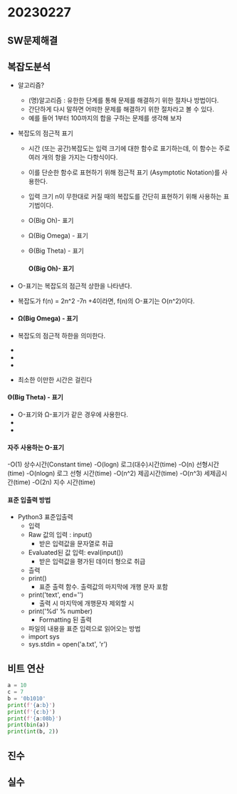 # 20230227

## SW문제해결

## 복잡도분석

- 알고리즘?
  
  - (명)알고리즘 : 유한한 단계를 통해 문제를 해결하기 위한 절차나 방법이다.
  - 간단하게 다시 말하면 어떠한 문제를 해결하기 위한 절차라고 볼 수 있다.
  - 예를 들어 1부터 100까지의 합을 구하는 문제를 생각해 보자

- 복잡도의 점근적 표기
  
  - 시간 (또는 공간)복잡도는 입력 크기에 대한 함수로 표기하는데, 이 함수는 주로 여러 개의 항을 가지는 다항식이다.
  
  - 이를 단순한 함수로 표현하기 위해 점근적 표기 (Asymptotic Notation)를 사용한다.
  
  - 입력 크기 n이 무한대로 커질 때의 복잡도를 간단히 표현하기 위해 사용하는 표기법이다.
  
  - O(Big Oh)- 표기
  
  - Ω(Big Omega) - 표기
  
  - Θ(Big Theta) - 표기
    
    #### O(Big Oh)- 표기

- O-표기는 복잡도의 점근적 상한을 나타낸다.

- 복잡도가 f(n) = 2n^2 -7n +4이라면, f(n)의 O-표기는 O(n^2)이다.

- #### Ω(Big Omega) - 표기

- 복잡도의 점근적 하한을 의미한다.

- 

- 

- 

- 최소한 이만한 시간은 걸린다

#### Θ(Big Theta) - 표기

- O-표기와 Ω-표기가 같은 경우에 사용한다.
- 
- 

#### 자주 사용하는 O-표기

-O(1) 상수시간(Constant time)
-O(logn) 로그(대수)시간(time)
-O(n) 선형시간(time)
-O(nlogn) 로그 선형 시간(time)
-O(n^2) 제곱시간(time)
-O(n^3) 세제곱시간(time)
-O(2n) 지수 시간(time)

#### 표준 입출력 방법

- Python3 표준입출력
  - 입력
  - Raw 값의 입력 : input()
    - 받은 입력값을 문자열로 취급
  - Evaluated된 값 입력: eval(input())
    - 받은 입력값을 평가된 데이터 형으로 취급
  - 츨력
  - print()
    - 표준 출력 함수. 출력값의 마지막에 개행 문자 포함
  - print('text', end='')
    - 출력 시 마지막에 개행문자 제외할 시
  - print('%d' % number)
    - Formatting 된 출력
  - 파일의 내용을 표준 입력으로 읽어오는 방법
  - import sys
  - sys.stdin = open('a.txt', 'r')

## 비트 연산

```python
a = 10
c = 7
b = '0b1010'
print(f'{a:b}')
print(f'{c:b}')
print(f'{a:08b}')
print(bin(a))
print(int(b, 2))
```

## 진수

## 실수